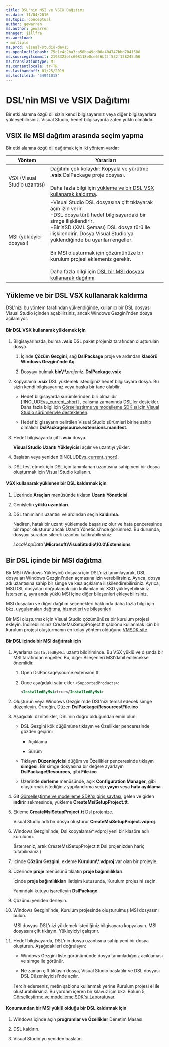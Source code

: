 ```yaml
---
title: DSL'nin MSI ve VSIX Dağıtımı
ms.date: 11/04/2016
ms.topic: conceptual
author: gewarren
ms.author: gewarren
manager: jillfra
ms.workload:
- multiple
ms.prod: visual-studio-dev15
ms.openlocfilehash: 75c1e4c2ba3ca50ba49cd00a404747bbd7041500
ms.sourcegitcommit: 2193323efc608118e0ce6f6b2ff532f158245d56
ms.translationtype: MT
ms.contentlocale: tr-TR
ms.lasthandoff: 01/25/2019
ms.locfileid: "54941018"
---
```

# <a name="msi-and-vsix-deployment-of-a-dsl"></a>DSL'nin MSI ve VSIX Dağıtımı
Bir etki alanına özgü dil sizin kendi bilgisayarınız veya diğer bilgisayarlara yükleyebilirsiniz. Visual Studio, hedef bilgisayarda zaten yüklü olmalıdır.

## <a name="which"></a> VSIX ile MSI dağıtım arasında seçim yapma
 Bir etki alanına özgü dil dağıtmak için iki yöntem vardır:

|Yöntem|Yararları|
|-|-|
|VSX (Visual Studio uzantısı)|Dağıtımı çok kolaydır: Kopyala ve yürütme **.vsix** DslPackage proje dosyası.<br /><br /> Daha fazla bilgi için [yükleme ve bir DSL VSX kullanarak kaldırma](#Installing).|
|MSI (yükleyici dosyası)|-Visual Studio DSL dosyasına çift tıklayarak açın izin verir.<br />-DSL dosya türü hedef bilgisayardaki bir simge ilişkilendirir.<br />-Bir XSD (XML Şeması) DSL dosya türü ile ilişkilendirir. Dosya Visual Studio'ya yüklendiğinde bu uyarıları engeller.<br /><br /> Bir MSI oluşturmak için çözümünüze bir kurulum projesi eklemeniz gerekir.<br /><br /> Daha fazla bilgi için [DSL bir MSI dosyası kullanarak dağıtımı](#msi).|

## <a name="Installing"></a> Yükleme ve bir DSL VSX kullanarak kaldırma
 DSL'nizi bu yöntem tarafından yüklendiğinde, kullanıcı bir DSL dosyası Visual Studio içinden açabilirsiniz, ancak Windows Gezgini'nden dosya açılamıyor.

#### <a name="to-install-a-dsl-by-using-the-vsx"></a>Bir DSL VSX kullanarak yüklemek için

1. Bilgisayarınızda, bulma **.vsix** DSL paket projeniz tarafından oluşturulan dosya.

   1.  İçinde **Çözüm Gezgini**, sağ **DslPackage** proje ve ardından **klasörü Windows Gezgini'nde Aç**.

   2.  Dosyayı bulmak **bin\\\*\\**_projeniz_**. DslPackage.vsix**

2. Kopyalama **.vsix** DSL yüklemek istediğiniz hedef bilgisayara dosya. Bu sizin kendi bilgisayarınız veya başka bir tane olabilir.

   - Hedef bilgisayarda sürümlerinden biri olmalıdır [!INCLUDE[vs_current_short](../code-quality/includes/vs_current_short_md.md)] , çalışma zamanında DSL'ler destekler. Daha fazla bilgi için [Görselleştirme ve modelleme SDK'sı için Visual Studio sürümleriyle desteklenen](../modeling/supported-visual-studio-editions-for-visualization-amp-modeling-sdk.md).

   - Hedef bilgisayarın belirtilen Visual Studio sürümleri birine sahip olmalıdır **DslPackage\source.extensions.manifest**.

3. Hedef bilgisayarda çift **.vsix** dosya.

    **Visual Studio Uzantı Yükleyicisi** açılır ve uzantıyı yükler.

4. Başlatın veya yeniden [!INCLUDE[vs_current_short](../code-quality/includes/vs_current_short_md.md)].

5. DSL test etmek için DSL için tanımlanan uzantısına sahip yeni bir dosya oluşturmak için Visual Studio kullanın.

#### <a name="to-uninstall-a-dsl-that-was-installed-by-using-vsx"></a>VSX kullanarak yüklenen bir DSL kaldırmak için

1. Üzerinde **Araçları** menüsünde tıklatın **Uzantı Yöneticisi**.

2. Genişletin **yüklü uzantıları**.

3. DSL tanımlanır uzantısı ve ardından seçin **kaldırma**.

   Nadiren, hatalı bir uzantı yüklemede başarısız olur ve hata penceresinde bir rapor oluşturur ancak Uzantı Yöneticisi'nde görünmez. Bu durumda, dosyayı şuradan silerek uzantıyı kaldırabilirsiniz:

   *LocalAppData* **\Microsoft\VisualStudio\10.0\Extensions**

## <a name="msi"></a> Bir DSL içinde bir MSI dağıtma
 Bir MSI (Windows Yükleyici) dosyası için DSL'nizi tanımlayarak, DSL dosyaları Windows Gezgini'nden açmasına izin verebilirsiniz. Ayrıca, dosya adı uzantısına sahip bir simge ve kısa açıklama ilişkilendirebilirsiniz. Ayrıca, MSI DSL dosyaları doğrulamak için kullanılan bir XSD yükleyebilirsiniz. İsterseniz, aynı anda yüklü MSI içine diğer bileşenleri ekleyebilirsiniz.

 MSI dosyaları ve diğer dağıtım seçenekleri hakkında daha fazla bilgi için bkz. [uygulamaları dağıtma, hizmetleri ve bileşenleri](../deployment/deploying-applications-services-and-components.md).

 Bir MSI oluşturmak için Visual Studio çözümünüze bir kurulum projesi ekleyin. İndirebilirsiniz CreateMsiSetupProject.tt şablonu kullanmak için bir kurulum projesi oluşturmanın en kolay yöntem olduğunu [VMSDK site](http://go.microsoft.com/fwlink/?LinkID=186128).

#### <a name="to-deploy-a-dsl-in-an-msi"></a>Bir DSL içinde bir MSI dağıtmak için

1. Ayarlama `InstalledByMsi` uzantı bildiriminde. Bu VSX yüklü ve dışında bir MSI tarafından engeller. Bu, diğer Bileşenleri MSI'dahil edilecekse önemlidir.

   1.  Open DslPackage\source.extension.tt

   2.  Önce aşağıdaki satır ekler `<SupportedProducts>`:

       ```xml
       <InstalledByMsi>true</InstalledByMsi>
       ```

2. Oluşturun veya Windows Gezgini'nde DSL'nizi temsil edecek simge düzenleyin. Örneğin, Düzen **DslPackage\Resources\File.ico**

3. Aşağıdaki öznitelikler, DSL'nin doğru olduğundan emin olun:

   -   DSL Gezgini kök düğümüne tıklayın ve Özellikler penceresinde gözden geçirin:

       -   Açıklama

       -   Sürüm

   -   Tıklayın **Düzenleyicisi** düğüm ve Özellikler penceresinde tıklayın **simgesi**. Bir simge dosyasına bir değere ayarlayın **DslPackage\Resources**, gibi **File.ico**

   -   Üzerinde **derleme** menüsünde, açık **Configuration Manager**, gibi oluşturmak istediğiniz yapılandırma seçip **yayın** veya **hata ayıklama** .

4. Git [Görselleştirme ve modelleme SDK'sı giriş sayfası](http://go.microsoft.com/fwlink/?LinkID=186128), gelen ve giden **indirir** sekmesinde, yükleme **CreateMsiSetupProject.tt**.

5. Ekleme **CreateMsiSetupProject.tt** Dsl projenize.

    Visual Studio adlı bir dosya oluşturur **CreateMsiSetupProject.vdproj**.

6. Windows Gezgini'nde, Dsl kopyalama\\*.vdproj yeni bir klasöre adlı kurulumu.

    (İsterseniz, artık CreateMsiSetupProject.tt Dsl projenizden hariç tutabilirsiniz.)

7. İçinde **Çözüm Gezgini**, ekleme **Kurulum\\\*.vdproj** var olan bir projeyle.

8. Üzerinde **proje** menüsünü tıklatın **proje bağımlılıkları**.

    İçinde **proje bağımlılıkları** iletişim kutusunda, Kurulum projesini seçin.

    Yanındaki kutuyu işaretleyin **DslPackage**.

9. Çözümü yeniden derleyin.

10. Windows Gezgini'nde, Kurulum projesinde oluşturulmuş MSI dosyasını bulun.

     MSI dosyası DSL'nizi yüklemek istediğiniz bilgisayara kopyalayın. MSI dosyasını çift tıklayın. Yükleyiciyi çalıştırır.

11. Hedef bilgisayarda, DSL'nin dosya uzantısına sahip yeni bir dosya oluşturun. Aşağıdakileri doğrulayın:

    -   Windows Gezgini liste görünümünde dosya tanımladığınız açıklaması ve simge ile görünür.

    -   Ne zaman çift tıklayın dosya, Visual Studio başlatılır ve DSL dosyası DSL Düzenleyicisi'nde açılır.

    Tercih ederseniz, metin şablonu kullanmak yerine Kurulum projesi el ile oluşturabilirsiniz. Bu yordam içeren bir kılavuz için bkz: Bölüm 5, [Görselleştirme ve modelleme SDK'sı Laboratuvar](http://go.microsoft.com/fwlink/?LinkId=208878).

#### <a name="to-uninstall-a-dsl-that-was-installed-from-an-msi"></a>Konumundan bir MSI yüklü olduğu bir DSL kaldırmak için

1.  Windows içinde açın **programlar ve Özellikler** Denetim Masası.

2.  DSL kaldırın.

3.  Visual Studio'yu yeniden başlatın.